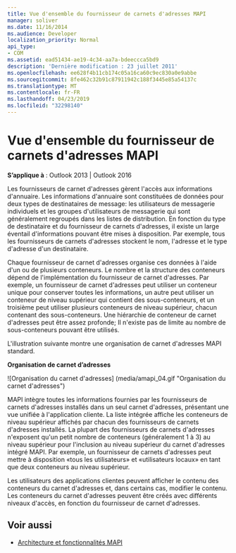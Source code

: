 ```yaml
---
title: Vue d'ensemble du fournisseur de carnets d'adresses MAPI
manager: soliver
ms.date: 11/16/2014
ms.audience: Developer
localization_priority: Normal
api_type:
- COM
ms.assetid: ead51434-ae19-4c34-aa7a-bdeeccca5bd9
description: 'Dernière modification : 23 juillet 2011'
ms.openlocfilehash: ee628f4b11cb174c05a16ca60c9ec830a0e9abbe
ms.sourcegitcommit: 8fe462c32b91c87911942c188f3445e85a54137c
ms.translationtype: MT
ms.contentlocale: fr-FR
ms.lasthandoff: 04/23/2019
ms.locfileid: "32298140"
---
```

# <a name="mapi-address-book-provider-overview"></a>Vue d'ensemble du fournisseur de carnets d'adresses MAPI
  
**S’applique à** : Outlook 2013 | Outlook 2016 
  
Les fournisseurs de carnet d'adresses gèrent l'accès aux informations d'annuaire. Les informations d'annuaire sont constituées de données pour deux types de destinataires de message: les utilisateurs de messagerie individuels et les groupes d'utilisateurs de messagerie qui sont généralement regroupés dans les listes de distribution. En fonction du type de destinataire et du fournisseur de carnets d'adresses, il existe un large éventail d'informations pouvant être mises à disposition. Par exemple, tous les fournisseurs de carnets d'adresses stockent le nom, l'adresse et le type d'adresse d'un destinataire.
  
Chaque fournisseur de carnet d'adresses organise ces données à l'aide d'un ou de plusieurs conteneurs. Le nombre et la structure des conteneurs dépend de l'implémentation du fournisseur de carnet d'adresses. Par exemple, un fournisseur de carnet d'adresses peut utiliser un conteneur unique pour conserver toutes les informations, un autre peut utiliser un conteneur de niveau supérieur qui contient des sous-conteneurs, et un troisième peut utiliser plusieurs conteneurs de niveau supérieur, chacun contenant des sous-conteneurs. Une hiérarchie de conteneur de carnet d'adresses peut être assez profonde; Il n'existe pas de limite au nombre de sous-conteneurs pouvant être utilisés.
  
L'illustration suivante montre une organisation de carnet d'adresses MAPI standard.
  
**Organisation de carnet d’adresses**
  
![Organisation du carnet d'adresses] (media/amapi_04.gif "Organisation du carnet d'adresses")
  
MAPI intègre toutes les informations fournies par les fournisseurs de carnets d'adresses installés dans un seul carnet d'adresses, présentant une vue unifiée à l'application cliente. La liste intégrée affiche les conteneurs de niveau supérieur affichés par chacun des fournisseurs de carnets d'adresses installés. La plupart des fournisseurs de carnets d'adresses n'exposent qu'un petit nombre de conteneurs (généralement 1 à 3) au niveau supérieur pour l'inclusion au niveau supérieur du carnet d'adresses intégré MAPI. Par exemple, un fournisseur de carnets d'adresses peut mettre à disposition «tous les utilisateurs» et «utilisateurs locaux» en tant que deux conteneurs au niveau supérieur.
  
Les utilisateurs des applications clientes peuvent afficher le contenu des conteneurs du carnet d'adresses et, dans certains cas, modifier le contenu. Les conteneurs du carnet d'adresses peuvent être créés avec différents niveaux d'accès, en fonction du fournisseur de carnet d'adresses. 
  
## <a name="see-also"></a>Voir aussi

- [Architecture et fonctionnalités MAPI](mapi-features-and-architecture.md)

